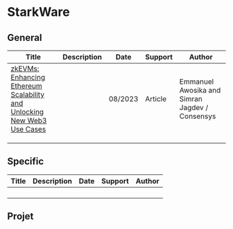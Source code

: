 # StarkWare

## General

| Title                                                        | Description | Date    | Support | Author                                         |
| ------------------------------------------------------------ | ----------- | ------- | ------- | ---------------------------------------------- |
| [zkEVMs: Enhancing Ethereum Scalability and Unlocking New Web3 Use Cases](https://consensys.io/blog/zkevms-enhancing-ethereum-scalability-and-unlocking-new-web3-use-cases) |             | 08/2023 | Article | Emmanuel Awosika and Simran Jagdev / Consensys |
|                                                              |             |         |         |                                                |
|                                                              |             |         |         |                                                |
|                                                              |             |         |         |                                                |

## Specific

| Title | Description | Date | Support | Author |
| ----- | ----------- | ---- | ------- | ------ |
|       |             |      |         |        |
|       |             |      |         |        |
|       |             |      |         |        |
|       |             |      |         |        |


## Projet